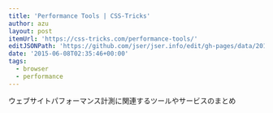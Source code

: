 ```yaml
---
title: 'Performance Tools | CSS-Tricks'
author: azu
layout: post
itemUrl: 'https://css-tricks.com/performance-tools/'
editJSONPath: 'https://github.com/jser/jser.info/edit/gh-pages/data/2015/06/index.json'
date: '2015-06-08T02:35:46+00:00'
tags:
  - browser
  - performance
---
```

ウェブサイトパフォーマンス計測に関連するツールやサービスのまとめ
